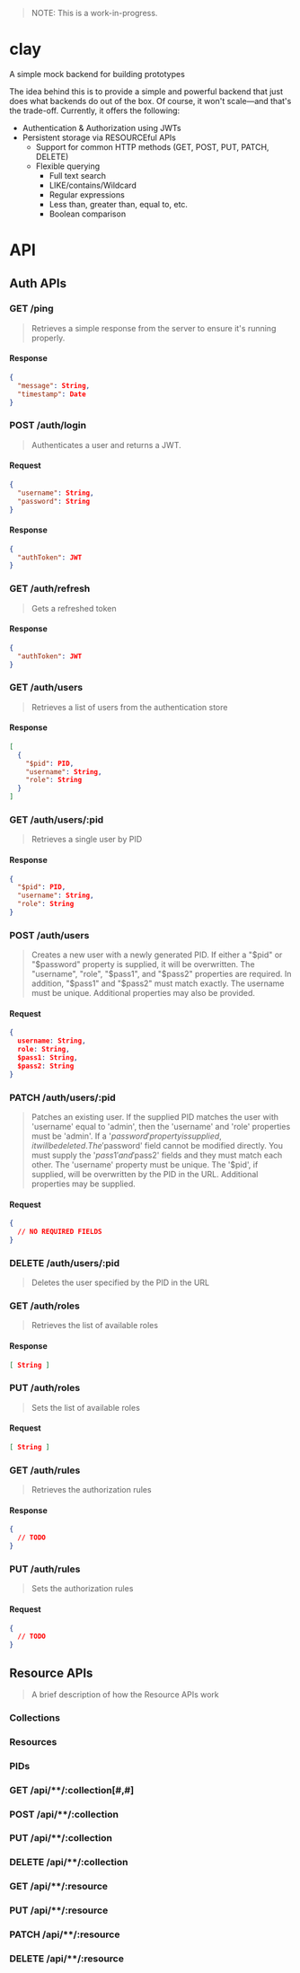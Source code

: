 > NOTE: This is a work-in-progress.

# clay
A simple mock backend for building prototypes

The idea behind this is to provide a simple and powerful backend that just does what backends do out of the box. Of course, it won't scale—and that's the trade-off. Currently, it offers the following:
 - Authentication & Authorization using JWTs
 - Persistent storage via RESOURCEful APIs
   - Support for common HTTP methods (GET, POST, PUT, PATCH, DELETE)
   - Flexible querying
     - Full text search
     - LIKE/contains/Wildcard
     - Regular expressions
     - Less than, greater than, equal to, etc.
     - Boolean comparison

# API

## Auth APIs

### GET /ping

> Retrieves a simple response from the server to ensure it's running properly.

#### Response
```json
{
  "message": String,
  "timestamp": Date
}
```

### POST /auth/login

> Authenticates a user and returns a JWT.

#### Request
```json
{
  "username": String,
  "password": String
}
```

#### Response
```json
{
  "authToken": JWT
}
```

### GET /auth/refresh

> Gets a refreshed token

#### Response

```json
{
  "authToken": JWT
}
```

### GET /auth/users

> Retrieves a list of users from the authentication store

#### Response

```json
[
  {
    "$pid": PID,
    "username": String,
    "role": String
  }
]
```

### GET /auth/users/:pid

> Retrieves a single user by PID

#### Response

```json
{
  "$pid": PID,
  "username": String,
  "role": String
}
```

### POST /auth/users

> Creates a new user with a newly generated PID. If either a "$pid" or "$password" property is supplied, it will be overwritten. The "username", "role", "$pass1", and "$pass2" properties are required. In addition, "$pass1" and "$pass2" must match exactly. The username must be unique. Additional properties may also be provided.

#### Request

```json
{
  username: String,
  role: String,
  $pass1: String,
  $pass2: String
}
```

### PATCH /auth/users/:pid

> Patches an existing user. If the supplied PID matches the user with 'username' equal to 'admin', then the 'username' and 'role' properties must be 'admin'. If a '$password' property is supplied, it will be deleted. The '$password' field cannot be modified directly. You must supply the '$pass1' and '$pass2' fields and they must match each other. The 'username' property must be unique. The '$pid', if supplied, will be overwritten by the PID in the URL. Additional properties may be supplied.

#### Request

```json
{
  // NO REQUIRED FIELDS
}
```

### DELETE /auth/users/:pid

> Deletes the user specified by the PID in the URL

### GET /auth/roles

> Retrieves the list of available roles

#### Response

```json
[ String ]
```

### PUT /auth/roles

> Sets the list of available roles

#### Request

```json
[ String ]
```

### GET /auth/rules

> Retrieves the authorization rules

#### Response

```json
{
  // TODO
}
```

### PUT /auth/rules

> Sets the authorization rules

#### Request

```json
{
  // TODO
}
```

## Resource APIs

> A brief description of how the Resource APIs work

### Collections

### Resources

### PIDs

### GET /api/**/:collection[#,#]

### POST /api/**/:collection

### PUT /api/**/:collection

### DELETE /api/**/:collection

### GET /api/**/:resource

### PUT /api/**/:resource

### PATCH /api/**/:resource

### DELETE /api/**/:resource
